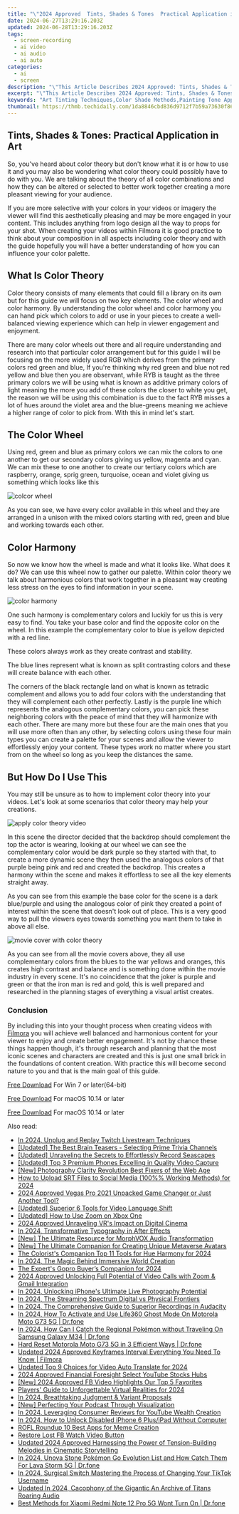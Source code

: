 ```yaml
---
title: "\"2024 Approved  Tints, Shades & Tones  Practical Application in Art\""
date: 2024-06-27T13:29:16.203Z
updated: 2024-06-28T13:29:16.203Z
tags: 
  - screen-recording
  - ai video
  - ai audio
  - ai auto
categories: 
  - ai
  - screen
description: "\"This Article Describes 2024 Approved: Tints, Shades & Tones: Practical Application in Art\""
excerpt: "\"This Article Describes 2024 Approved: Tints, Shades & Tones: Practical Application in Art\""
keywords: "Art Tinting Techniques,Color Shade Methods,Painting Tone Application,Artistic Color Blending,Hue Adjustment Tips,Shading in Artwork,Tone Variation Strategies"
thumbnail: https://thmb.techidaily.com/1da8846cbd836d9712f7b59a73630f863ec9ad2fa528ea4ddf23335f3fc8b9a6.png
---
```


## Tints, Shades & Tones: Practical Application in Art

So, you've heard about color theory but don't know what it is or how to use it and you may also be wondering what color theory could possibly have to do with you. We are talking about the theory of all color combinations and how they can be altered or selected to better work together creating a more pleasant viewing for your audience.

If you are more selective with your colors in your videos or imagery the viewer will find this aesthetically pleasing and may be more engaged in your content. This includes anything from logo design all the way to props for your shot. When creating your videos within Filmora it is good practice to think about your composition in all aspects including color theory and with the guide hopefully you will have a better understanding of how you can influence your color palette.

## What Is Color Theory

Color theory consists of many elements that could fill a library on its own but for this guide we will focus on two key elements. The color wheel and color harmony. By understanding the color wheel and color harmony you can hand pick which colors to add or use in your pieces to create a well-balanced viewing experience which can help in viewer engagement and enjoyment.

There are many color wheels out there and all require understanding and research into that particular color arrangement but for this guide I will be focusing on the more widely used RGB which derives from the primary colors red green and blue, If you're thinking why red green and blue not red yellow and blue then you are observant, while RYB is taught as the three primary colors we will be using what is known as additive primary colors of light meaning the more you add of these colors the closer to white you get, the reason we will be using this combination is due to the fact RYB misses a lot of hues around the violet area and the blue-greens meaning we achieve a higher range of color to pick from. With this in mind let's start.

## The Color Wheel

Using red, green and blue as primary colors we can mix the colors to one another to get our secondary colors giving us yellow, magenta and cyan. We can mix these to one another to create our tertiary colors which are raspberry, orange, sprig green, turquoise, ocean and violet giving us something which looks like this

![colcor wheel](https://images.wondershare.com/filmora/article-images/2024/color-wheel.jpg)

As you can see, we have every color available in this wheel and they are arranged in a unison with the mixed colors starting with red, green and blue and working towards each other.

## Color Harmony

So now we know how the wheel is made and what it looks like. What does it do? We can use this wheel now to gather our palette. Within color theory we talk about harmonious colors that work together in a pleasant way creating less stress on the eyes to find information in your scene.

![color harmony](https://images.wondershare.com/filmora/article-images/2022/08/color-harmony.jpg)

One such harmony is complementary colors and luckily for us this is very easy to find. You take your base color and find the opposite color on the wheel. In this example the complementary color to blue is yellow depicted with a red line.

These colors always work as they create contrast and stability.

The blue lines represent what is known as split contrasting colors and these will create balance with each other.

The corners of the black rectangle land on what is known as tetradic complement and allows you to add four colors with the understanding that they will complement each other perfectly. Lastly is the purple line which represents the analogous complementary colors, you can pick these neighboring colors with the peace of mind that they will harmonize with each other. There are many more but these four are the main ones that you will use more often than any other, by selecting colors using these four main types you can create a palette for your scenes and allow the viewer to effortlessly enjoy your content. These types work no matter where you start from on the wheel so long as you keep the distances the same.

## But How Do I Use This

You may still be unsure as to how to implement color theory into your videos. Let's look at some scenarios that color theory may help your creations.

![apply color theory video](https://images.wondershare.com/filmora/article-images/2022/08/apply-color-theory-video.jpg)

In this scene the director decided that the backdrop should complement the top the actor is wearing, looking at our wheel we can see the complementary color would be dark purple so they started with that, to create a more dynamic scene they then used the analogous colors of that purple being pink and red and created the backdrop. This creates a harmony within the scene and makes it effortless to see all the key elements straight away.

As you can see from this example the base color for the scene is a dark blue/purple and using the analogous color of pink they created a point of interest within the scene that doesn't look out of place. This is a very good way to pull the viewers eyes towards something you want them to take in above all else.

![movie cover with color theory](https://images.wondershare.com/filmora/article-images/2022/08/movie-cover-with-color-theory.jpg)

As you can see from all the movie covers above, they all use complementary colors from the blues to the war yellows and oranges, this creates high contrast and balance and is something done within the movie industry in every scene. It's no coincidence that the joker is purple and green or that the iron man is red and gold, this is well prepared and researched in the planning stages of everything a visual artist creates.

### Conclusion

By including this into your thought process when creating videos with [Filmora](https://tools.techidaily.com/wondershare/filmora/download/) you will achieve well balanced and harmonious content for your viewer to enjoy and create better engagement. It's not by chance these things happen though, it's through research and planning that the most iconic scenes and characters are created and this is just one small brick in the foundations of content creation. With practice this will become second nature to you and that is the main goal of this guide.

[Free Download](https://tools.techidaily.com/wondershare/filmora/download/) For Win 7 or later(64-bit)

[Free Download](https://tools.techidaily.com/wondershare/filmora/download/) For macOS 10.14 or later

[Free Download](https://tools.techidaily.com/wondershare/filmora/download/) For macOS 10.14 or later

<ins class="adsbygoogle"
     style="display:block"
     data-ad-format="autorelaxed"
     data-ad-client="ca-pub-7571918770474297"
     data-ad-slot="1223367746"></ins>

<ins class="adsbygoogle"
     style="display:block"
     data-ad-format="autorelaxed"
     data-ad-client="ca-pub-7571918770474297"
     data-ad-slot="1223367746"></ins>



<ins class="adsbygoogle"
     style="display:block"
     data-ad-client="ca-pub-7571918770474297"
     data-ad-slot="8358498916"
     data-ad-format="auto"
     data-full-width-responsive="true"></ins>


<span class="atpl-alsoreadstyle">Also read:</span>
<div><ul>
<li><a href="https://some-approaches.techidaily.com/in-2024-unplug-and-replay-twitch-livestream-techniques/"><u>In 2024, Unplug and Replay  Twitch Livestream Techniques</u></a></li>
<li><a href="https://some-approaches.techidaily.com/updated-the-best-brain-teasers-selecting-prime-trivia-channels/"><u>[Updated] The Best Brain Teasers - Selecting Prime Trivia Channels</u></a></li>
<li><a href="https://some-approaches.techidaily.com/updated-unraveling-the-secrets-to-effortlessly-record-seascapes/"><u>[Updated] Unraveling the Secrets to Effortlessly Record Seascapes</u></a></li>
<li><a href="https://some-approaches.techidaily.com/updated-top-3-premium-phones-excelling-in-quality-video-capture/"><u>[Updated] Top 3 Premium Phones Excelling in Quality Video Capture</u></a></li>
<li><a href="https://some-approaches.techidaily.com/new-photography-clarity-revolution-best-fixers-of-the-web-age/"><u>[New] Photography Clarity Revolution  Best Fixers of the Web Age</u></a></li>
<li><a href="https://some-approaches.techidaily.com/how-to-upload-srt-files-to-social-media-100-working-methods-for-2024/"><u>How to Upload SRT Files to Social Media (100%% Working Methods) for 2024</u></a></li>
<li><a href="https://some-approaches.techidaily.com/2024-approved-vegas-pro-2021-unpacked-game-changer-or-just-another-tool/"><u>2024 Approved  Vegas Pro 2021 Unpacked  Game Changer or Just Another Tool?</u></a></li>
<li><a href="https://some-approaches.techidaily.com/updated-superior-6-tools-for-video-language-shift/"><u>[Updated] Superior 6 Tools for Video Language Shift</u></a></li>
<li><a href="https://some-approaches.techidaily.com/updated-how-to-use-zoom-on-xbox-one/"><u>[Updated] How to Use Zoom on Xbox One</u></a></li>
<li><a href="https://some-approaches.techidaily.com/2024-approved-unraveling-vrs-impact-on-digital-cinema/"><u>2024 Approved  Unraveling VR's Impact on Digital Cinema</u></a></li>
<li><a href="https://some-approaches.techidaily.com/in-2024-transformative-typography-in-after-effects/"><u>In 2024, Transformative Typography in After Effects</u></a></li>
<li><a href="https://some-approaches.techidaily.com/new-the-ultimate-resource-for-morphvox-audio-transformation/"><u>[New] The Ultimate Resource for MorphVOX Audio Transformation</u></a></li>
<li><a href="https://some-approaches.techidaily.com/new-the-ultimate-companion-for-creating-unique-metaverse-avatars/"><u>[New] The Ultimate Companion for Creating Unique Metaverse Avatars</u></a></li>
<li><a href="https://some-approaches.techidaily.com/the-colorists-companion-top-11-tools-for-hue-harmony-for-2024/"><u>The Colorist's Companion  Top 11 Tools for Hue Harmony for 2024</u></a></li>
<li><a href="https://some-approaches.techidaily.com/in-2024-the-magic-behind-immersive-world-creation/"><u>In 2024, The Magic Behind Immersive World Creation</u></a></li>
<li><a href="https://some-approaches.techidaily.com/the-experts-gopro-buyers-companion-for-2024/"><u>The Expert's Gopro Buyer’s Companion for 2024</u></a></li>
<li><a href="https://some-approaches.techidaily.com/2024-approved-unlocking-full-potential-of-video-calls-with-zoom-and-gmail-integration/"><u>2024 Approved  Unlocking Full Potential of Video Calls with Zoom & Gmail Integration</u></a></li>
<li><a href="https://some-approaches.techidaily.com/in-2024-unlocking-iphones-ultimate-live-photography-potential/"><u>In 2024, Unlocking iPhone's Ultimate Live Photography Potential</u></a></li>
<li><a href="https://some-approaches.techidaily.com/in-2024-the-streaming-spectrum-digital-vs-physical-frontiers/"><u>In 2024, The Streaming Spectrum  Digital vs Physical Frontiers</u></a></li>
<li><a href="https://some-approaches.techidaily.com/in-2024-the-comprehensive-guide-to-superior-recordings-in-audacity/"><u>In 2024, The Comprehensive Guide to Superior Recordings in Audacity</u></a></li>
<li><a href="https://location-social.techidaily.com/in-2024-how-to-activate-and-use-life360-ghost-mode-on-motorola-moto-g73-5g-drfone-by-drfone-virtual-android/"><u>In 2024, How To Activate and Use Life360 Ghost Mode On Motorola Moto G73 5G | Dr.fone</u></a></li>
<li><a href="https://change-location.techidaily.com/in-2024-how-can-i-catch-the-regional-pokemon-without-traveling-on-samsung-galaxy-m34-drfone-by-drfone-virtual-android/"><u>In 2024, How Can I Catch the Regional Pokémon without Traveling On Samsung Galaxy M34 | Dr.fone</u></a></li>
<li><a href="https://techidaily.com/hard-reset-motorola-moto-g73-5g-in-3-efficient-ways-drfone-by-drfone-reset-android-reset-android/"><u>Hard Reset Motorola Moto G73 5G in 3 Efficient Ways | Dr.fone</u></a></li>
<li><a href="https://ai-video-editing.techidaily.com/updated-2024-approved-keyframes-interval-everything-you-need-to-know-filmora/"><u>Updated 2024 Approved Keyframes Interval Everything You Need To Know | Filmora</u></a></li>
<li><a href="https://ai-voice-clone.techidaily.com/updated-top-9-choices-for-video-auto-translate-for-2024/"><u>Updated Top 9 Choices for Video Auto Translate for 2024</u></a></li>
<li><a href="https://youtube-help.techidaily.com/2024-approved-financial-foresight-select-youtube-stocks-hubs/"><u>2024 Approved  Financial Foresight  Select YouTube Stocks Hubs</u></a></li>
<li><a href="https://facebook-clips.techidaily.com/new-2024-approved-fb-video-highlights-our-top-5-favorites/"><u>[New] 2024 Approved  FB Video Highlights  Our Top 5 Favorites</u></a></li>
<li><a href="https://screen-capture.techidaily.com/players-guide-to-unforgettable-virtual-realities-for-2024/"><u>Players' Guide to Unforgettable Virtual Realities for 2024</u></a></li>
<li><a href="https://extra-resources.techidaily.com/in-2024-breathtaking-judgment-and-variant-proposals/"><u>In 2024, Breathtaking Judgment & Variant Proposals</u></a></li>
<li><a href="https://extra-approaches.techidaily.com/new-perfecting-your-podcast-through-visualization/"><u>[New] Perfecting Your Podcast Through Visualization</u></a></li>
<li><a href="https://youtube-help.techidaily.com/in-2024-leveraging-consumer-reviews-for-youtube-wealth-creation/"><u>In 2024, Leveraging Consumer Reviews for YouTube Wealth Creation</u></a></li>
<li><a href="https://ios-unlock.techidaily.com/in-2024-how-to-unlock-disabled-iphone-6-plusipad-without-computer-by-drfone-ios/"><u>In 2024, How to Unlock Disabled iPhone 6 Plus/iPad Without Computer</u></a></li>
<li><a href="https://extra-tips.techidaily.com/rofl-roundup-10-best-apps-for-meme-creation/"><u>ROFL Roundup  10 Best Apps for Meme Creation</u></a></li>
<li><a href="https://facebook-video-files.techidaily.com/restore-lost-fb-watch-video-button/"><u>Restore Lost FB Watch Video Button</u></a></li>
<li><a href="https://audio-editing.techidaily.com/updated-2024-approved-harnessing-the-power-of-tension-building-melodies-in-cinematic-storytelling/"><u>Updated 2024 Approved Harnessing the Power of Tension-Building Melodies in Cinematic Storytelling</u></a></li>
<li><a href="https://android-pokemon-go.techidaily.com/in-2024-unova-stone-pokemon-go-evolution-list-and-how-catch-them-for-lava-storm-5g-drfone-by-drfone-virtual-android/"><u>In 2024, Unova Stone Pokémon Go Evolution List and How Catch Them For Lava Storm 5G | Dr.fone</u></a></li>
<li><a href="https://tiktok-clips.techidaily.com/in-2024-surgical-switch-mastering-the-process-of-changing-your-tiktok-username/"><u>In 2024, Surgical Switch  Mastering the Process of Changing Your TikTok Username</u></a></li>
<li><a href="https://sound-tweaking.techidaily.com/updated-in-2024-cacophony-of-the-gigantic-an-archive-of-titans-roaring-audio/"><u>Updated In 2024, Cacophony of the Gigantic An Archive of Titans Roaring Audio</u></a></li>
<li><a href="https://howto.techidaily.com/best-methods-for-xiaomi-redmi-note-12-pro-5g-wont-turn-on-drfone-by-drfone-fix-android-problems-fix-android-problems/"><u>Best Methods for Xiaomi Redmi Note 12 Pro 5G Wont Turn On | Dr.fone</u></a></li>
</ul></div>
